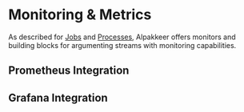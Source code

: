 # Monitoring & Metrics

As described for [Jobs](/jobs) and [Processes](/processes), Alpakkeer offers monitors and building blocks for argumenting streams with monitoring capabilities.

## Prometheus Integration

## Grafana Integration